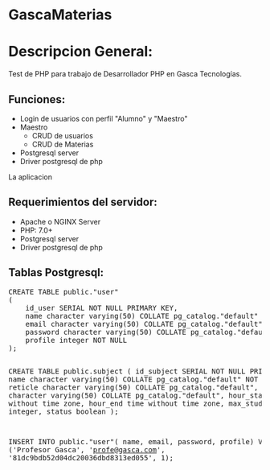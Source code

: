 # GascaMaterias
<h1>Descripcion General:</h1>
<p>Test de PHP para trabajo de Desarrollador PHP en Gasca Tecnologías.</p> 

<h2>Funciones:</h2>
<ul>
    <li>Login de usuarios con perfil "Alumno" y "Maestro"</li>
    <li>Maestro
        <ul>
            <li>CRUD de usuarios</li>
            <li>CRUD de Materias</li>
        </ul>
    </li>
    <li>Postgresql server</li>
    <li>Driver postgresql de php</li>
</ul>

<p>La aplicacion </p>
<h2>Requerimientos del servidor:</h2>
<ul>
    <li>Apache o NGINX Server</li>
    <li>PHP: 7.0+</li>
    <li>Postgresql server</li>
    <li>Driver postgresql de php</li>
</ul>

<h2>Tablas Postgresql:</h2>
<pre>
CREATE TABLE public."user"
(
    id_user SERIAL NOT NULL PRIMARY KEY,
    name character varying(50) COLLATE pg_catalog."default" NOT NULL,
    email character varying(50) COLLATE pg_catalog."default" NOT NULL,
    password character varying(50) COLLATE pg_catalog."default" NOT NULL,
    profile integer NOT NULL
);

CREATE TABLE public.subject
(
    id_subject SERIAL NOT NULL PRIMARY KEY,
    name character varying(50) COLLATE pg_catalog."default" NOT NULL,
    reticle character varying(50) COLLATE pg_catalog."default",
    teacher_name character varying(50) COLLATE pg_catalog."default",
    hour_start time without time zone,
    hour_end time without time zone,
    max_students integer,
    status boolean
);

INSERT INTO public."user"(
	name, email, password, profile)
	VALUES ('Profesor Gasca', 'profe@gasca.com', '81dc9bdb52d04dc20036dbd8313ed055', 1);
</pre>

